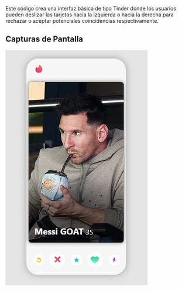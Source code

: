 Este código crea una interfaz básica de tipo Tinder donde los usuarios pueden deslizar las tarjetas hacia la izquierda o hacia la derecha para rechazar o aceptar potenciales coincidencias respectivamente.


## Capturas de Pantalla

![Captura de Pantalla](https://github.com/bytesjotaeme/Swipeable-Dating-App/blob/main/preview.png)
